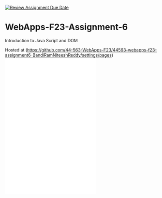 [![Review Assignment Due Date](https://classroom.github.com/assets/deadline-readme-button-24ddc0f5d75046c5622901739e7c5dd533143b0c8e959d652212380cedb1ea36.svg)](https://classroom.github.com/a/b9NC0g7h)
# WebApps-F23-Assignment-6
Introduction to Java Script and DOM

Hosted at (https://github.com/44-563-WebApps-F23/44563-webapps-f23-assignment6-BandiRamNiteeshReddy/settings/pages)
![](file:///C:/Users/s565458/Desktop/Webapps_repos/44563-webapps-f23-assignment6-BandiRamNiteeshReddy/Authorentry.html)
![](file:///C:/Users/s565458/Desktop/Webapps_repos/44563-webapps-f23-assignment6-BandiRamNiteeshReddy/tips.html)
![](file:///C:/Users/s565458/Desktop/Webapps_repos/44563-webapps-f23-assignment6-BandiRamNiteeshReddy/cruse.html)